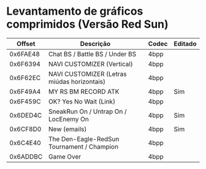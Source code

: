 # Levantamento de gráficos comprimidos (Versão Red Sun)

| Offset   | Descrição                                   | Codec | Editado |
|----------|---------------------------------------------|-------|---------|
| 0x6FAE48 | Chat BS / Battle BS / Under BS              | 4bpp  |         |
| 0x6F6394 | NAVI CUSTOMIZER (Vertical)                  | 4bpp  |         |
| 0x6F62EC | NAVI CUSTOMIZER (Letras miúdas horizontais) | 4bpp  |         |
| 0x6F49A4 | MY RS BM RECORD ATK                         | 4bpp  | Sim     |
| 0x6F459C | OK? Yes No Wait (Link)                      | 4bpp  |         |
| 0x6DED4C | SneakRun On / Untrap On / LocEnemy On       | 4bpp  | Sim     |
| 0x6CF8D0 | New (emails)                                | 4bpp  | Sim     |
| 0x6C4E40 | The Den-Eagle-RedSun Tournament / Champion  | 4bpp  |         |
| 0x6ADDBC | Game Over                                   | 4bpp  |         |
